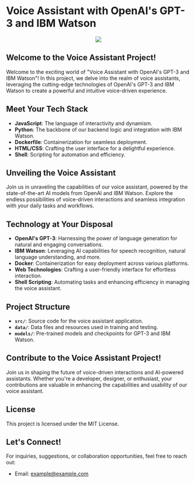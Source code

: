 # Voice Assistant with OpenAI's GPT-3 and IBM Watson

<p align="center">
  <img src="https://example.com/voice-assistant-image.png">
</p>

## Welcome to the Voice Assistant Project!

Welcome to the exciting world of "Voice Assistant with OpenAI's GPT-3 and IBM Watson"! In this project, we delve into the realm of voice assistants, leveraging the cutting-edge technologies of OpenAI's GPT-3 and IBM Watson to create a powerful and intuitive voice-driven experience.

## Meet Your Tech Stack

- **JavaScript**: The language of interactivity and dynamism.
- **Python**: The backbone of our backend logic and integration with IBM Watson.
- **Dockerfile**: Containerization for seamless deployment.
- **HTML/CSS**: Crafting the user interface for a delightful experience.
- **Shell**: Scripting for automation and efficiency.

## Unveiling the Voice Assistant

Join us in unraveling the capabilities of our voice assistant, powered by the state-of-the-art AI models from OpenAI and IBM Watson. Explore the endless possibilities of voice-driven interactions and seamless integration with your daily tasks and workflows.

## Technology at Your Disposal

- **OpenAI's GPT-3**: Harnessing the power of language generation for natural and engaging conversations.
- **IBM Watson**: Leveraging AI capabilities for speech recognition, natural language understanding, and more.
- **Docker**: Containerization for easy deployment across various platforms.
- **Web Technologies**: Crafting a user-friendly interface for effortless interaction.
- **Shell Scripting**: Automating tasks and enhancing efficiency in managing the voice assistant.

## Project Structure

- **`src/`**: Source code for the voice assistant application.
- **`data/`**: Data files and resources used in training and testing.
- **`models/`**: Pre-trained models and checkpoints for GPT-3 and IBM Watson.

## Contribute to the Voice Assistant Project!

Join us in shaping the future of voice-driven interactions and AI-powered assistants. Whether you're a developer, designer, or enthusiast, your contributions are valuable in enhancing the capabilities and usability of our voice assistant.

## License

This project is licensed under the MIT License.

## Let's Connect!

For inquiries, suggestions, or collaboration opportunities, feel free to reach out:
- Email: example@example.com

